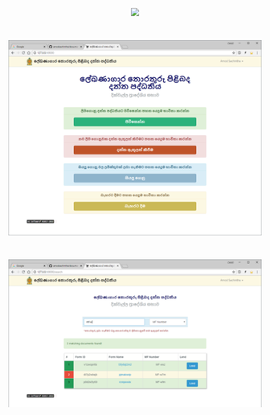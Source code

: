 <p align="center"><img src="https://laravel.com/assets/img/components/logo-laravel.svg"></p>

<br>
<p align="center"><img src="https://raw.githubusercontent.com/amodsachintha/document-repository/master/meta/home.PNG"></p>


<br>
<p align="center"><img src="https://raw.githubusercontent.com/amodsachintha/document-repository/master/meta/ajax-search.PNG"></p>
